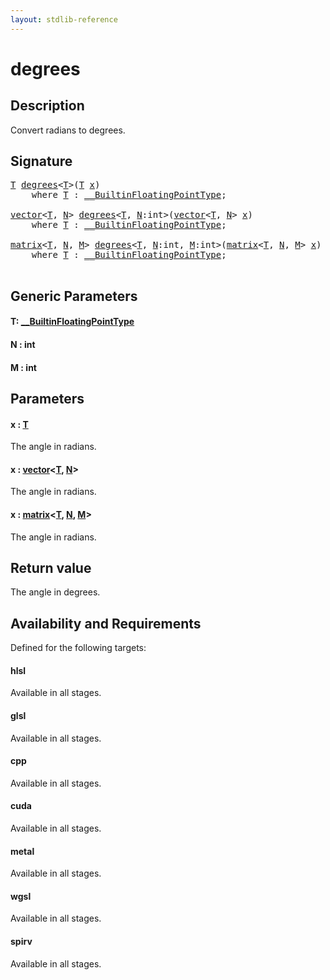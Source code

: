 ```yaml
---
layout: stdlib-reference
---
```


# degrees

## Description

Convert radians to degrees.



## Signature 

<pre>
<a href="degrees.md#typeparam-T" class="code_type">T</a> <a href="degrees.md">degrees</a>&lt;<a href="degrees.md#typeparam-T" class="code_type">T</a>&gt;(<a href="degrees.md#typeparam-T" class="code_type">T</a> <a href="degrees.md#decl-x" class="code_param">x</a>)
    <span class='code_keyword'>where</span> <a href="degrees.md#typeparam-T" class="code_type">T</a> : <a href="../interfaces/0_builtinfloatingpointtype-029hm/index.md" class="code_type">__BuiltinFloatingPointType</a>;

<a href="../types/vector/index.md" class="code_type">vector</a>&lt;<a href="degrees.md#typeparam-T" class="code_type">T</a>, <a href="degrees.md#decl-N" class="code_var">N</a>&gt; <a href="degrees.md">degrees</a>&lt;<a href="degrees.md#typeparam-T" class="code_type">T</a>, <a href="degrees.md#decl-N" class="code_var">N</a>:<span class="code_keyword">int</span>&gt;(<a href="../types/vector/index.md" class="code_type">vector</a>&lt;<a href="degrees.md#typeparam-T" class="code_type">T</a>, <a href="degrees.md#decl-N" class="code_var">N</a>&gt; <a href="degrees.md#decl-x" class="code_param">x</a>)
    <span class='code_keyword'>where</span> <a href="degrees.md#typeparam-T" class="code_type">T</a> : <a href="../interfaces/0_builtinfloatingpointtype-029hm/index.md" class="code_type">__BuiltinFloatingPointType</a>;

<a href="../types/matrix/index.md" class="code_type">matrix</a>&lt;<a href="degrees.md#typeparam-T" class="code_type">T</a>, <a href="degrees.md#decl-N" class="code_var">N</a>, <a href="degrees.md#decl-M" class="code_var">M</a>&gt; <a href="degrees.md">degrees</a>&lt;<a href="degrees.md#typeparam-T" class="code_type">T</a>, <a href="degrees.md#decl-N" class="code_var">N</a>:<span class="code_keyword">int</span>, <a href="degrees.md#decl-M" class="code_var">M</a>:<span class="code_keyword">int</span>&gt;(<a href="../types/matrix/index.md" class="code_type">matrix</a>&lt;<a href="degrees.md#typeparam-T" class="code_type">T</a>, <a href="degrees.md#decl-N" class="code_var">N</a>, <a href="degrees.md#decl-M" class="code_var">M</a>&gt; <a href="degrees.md#decl-x" class="code_param">x</a>)
    <span class='code_keyword'>where</span> <a href="degrees.md#typeparam-T" class="code_type">T</a> : <a href="../interfaces/0_builtinfloatingpointtype-029hm/index.md" class="code_type">__BuiltinFloatingPointType</a>;

</pre>

## Generic Parameters

####  <a id="typeparam-T"></a>T: [\_\_BuiltinFloatingPointType](../interfaces/0_builtinfloatingpointtype-029hm/index.md)
####  <a id="decl-N"></a>N  : int
####  <a id="decl-M"></a>M  : int

## Parameters

####  <a id="decl-x"></a>x  : [T](degrees.md#typeparam-T)
The angle in radians.

####  <a id="decl-x"></a>x  : [vector](../types/vector/index.md)\<[T](../types/vector/index.md#typeparam-T), [N](../types/vector/index.md#decl-N)\>
The angle in radians.

####  <a id="decl-x"></a>x  : [matrix](../types/matrix/index.md)\<[T](../types/matrix/t-0.md), [N](../types/matrix/index.md#decl-N), [M](../types/matrix/index.md#decl-M)\>
The angle in radians.


## Return value
The angle in degrees.


## Availability and Requirements

Defined for the following targets:

#### hlsl
Available in all stages.

#### glsl
Available in all stages.

#### cpp
Available in all stages.

#### cuda
Available in all stages.

#### metal
Available in all stages.

#### wgsl
Available in all stages.

#### spirv
Available in all stages.




<script>
// Fix .md links to .html when on ReadTheDocs
if (window.location.hostname.includes('readthedocs') || 
    window.location.hostname.includes('rtfd.io')) {
  document.addEventListener('DOMContentLoaded', function() {
    const links = document.querySelectorAll('a');
    links.forEach(link => {
      if (link.getAttribute('href') && link.getAttribute('href').endsWith('.md')) {
        link.href = link.href.replace(/\.md($|#|\?)/, '.html$1');
      }
    });
  });
}
</script>
